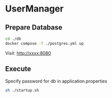 # UserManager

## Prepare Database

```bash
cd ./db
docker compose -f ./postgres.yml up
```

Visit:
<http://xxxx:8080>

## Execute

Specify password for db in application.properties

```bash
sh ./startup.sh
```

